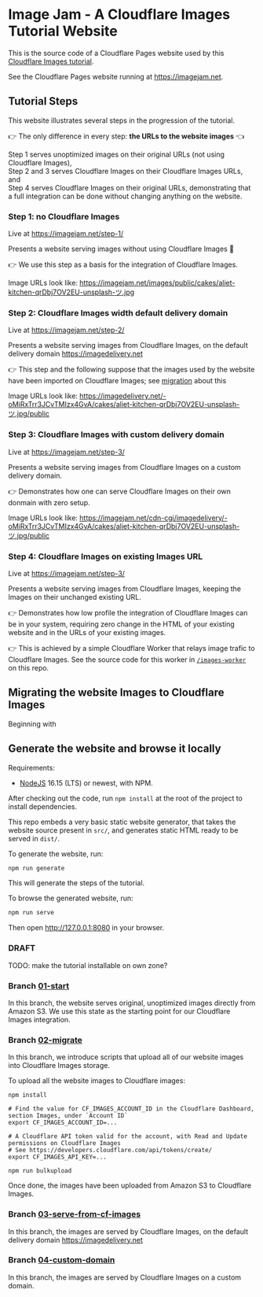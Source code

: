 # Image Jam - A Cloudflare Images Tutorial Website

This is the source code of a Cloudflare Pages website used by this [Cloudflare Images tutorial](https://developers.cloudflare.com/images/cloudflare-images/tutorials/cloudflare-images-on-pages).

See the Cloudflare Pages website running at <https://imagejam.net>.

## Tutorial Steps

This website illustrates several steps in the progression of the tutorial.

👉 The only difference in every step: **the URLs to the website images** 👈

Step 1 serves unoptimized images on their original URLs (not using Cloudflare Images),  
Step 2 and 3 serves Cloudflare Images on their Cloudflare Images URLs, and  
Step 4 serves Cloudflare Images on their original URLs, demonstrating that a full integration can be done without changing anything on the website.

### Step 1: no Cloudflare Images

Live at <https://imagejam.net/step-1/>

Presents a website serving images without using Cloudflare Images 🙈

👉 We use this step as a basis for the integration of Cloudflare Images.

Image URLs look like: https://imagejam.net/images/public/cakes/aliet-kitchen-qrDbj7OV2EU-unsplash-ツ.jpg

### Step 2: Cloudflare Images width default delivery domain

Live at <https://imagejam.net/step-2/>

Presents a website serving images from Cloudflare Images, on the default delivery domain https://imagedelivery.net

👉 This step and the following suppose that the images used by the website have been imported on Cloudflare Images; see [migration](#Migration) about this

Image URLs look like: https://imagedelivery.net/-oMiRxTrr3JCvTMIzx4GvA/cakes/aliet-kitchen-qrDbj7OV2EU-unsplash-ツ.jpg/public

### Step 3: Cloudflare Images with custom delivery domain

Live at <https://imagejam.net/step-3/>

Presents a website serving images from Cloudflare Images on a custom delivery domain.

👉 Demonstrates how one can serve Cloudflare Images on their own donmain with zero setup.

Image URLs look like: https://imagejam.net/cdn-cgi/imagedelivery/-oMiRxTrr3JCvTMIzx4GvA/cakes/aliet-kitchen-qrDbj7OV2EU-unsplash-ツ.jpg/public

### Step 4: Cloudflare Images on existing Images URL

Live at <https://imagejam.net/step-3/>

Presents a website serving images from Cloudflare Images, keeping the Images on their unchanged existing URL.

👉 Demonstrates how low profile the integration of Cloudflare Images can be in your system, requiring zero change in the HTML of your existing website and in the URLs of your existing images.

👉 This is achieved by a simple Cloudflare Worker that relays image trafic to Cloudflare Images. See the source code for this worker in [`/images-worker`](https://github.com/netgusto/imagejam.net/tree/production/images-worker) on this repo.

## Migrating the website Images to Cloudflare Images

Beginning with 

## Generate the website and browse it locally

Requirements:

* [NodeJS](https://nodejs.org/) 16.15 (LTS) or newest, with NPM.

After checking out the code, run `npm install` at the root of the project to install dependencies.

This repo embeds a very basic static website generator, that takes the website source present in `src/`, and generates static HTML ready to be served in `dist/`.

To generate the website, run:

```sh
npm run generate
```

This will generate the steps of the tutorial.

To browse the generated website, run:

```sh
npm run serve
```

Then open <http://127.0.0.1:8080> in your browser.

### DRAFT

TODO: make the tutorial installable on own zone?
### Branch [01-start](https://github.com/netgusto/imagejam.net/tree/01-start)

In this branch, the website serves original, unoptimized images directly from Amazon S3. We use this state as the starting point for our Cloudflare Images integration.

### Branch [02-migrate](https://github.com/netgusto/imagejam.net/tree/02-migrate)

In this branch, we introduce scripts that upload all of our website images into Cloudflare Images storage.

To upload all the website images to Cloudflare images:

```
npm install

# Find the value for CF_IMAGES_ACCOUNT_ID in the Cloudflare Dashboard, section Images, under `Account ID`
export CF_IMAGES_ACCOUNT_ID=...

# A Cloudflare API token valid for the account, with Read and Update permissions on Cloudflare Images
# See https://developers.cloudflare.com/api/tokens/create/
export CF_IMAGES_API_KEY=...

npm run bulkupload
```

Once done, the images have been uploaded from Amazon S3 to Cloudflare Images.

### Branch [03-serve-from-cf-images](https://github.com/netgusto/imagejam.net/tree/03-serve-from-cf-images)

In this branch, the images are served by Cloudflare Images, on the default delivery domain https://imagedelivery.net

### Branch [04-custom-domain](https://github.com/netgusto/imagejam.net/tree/04-custom-domain)

In this branch, the images are served by Cloudflare Images on a custom domain.